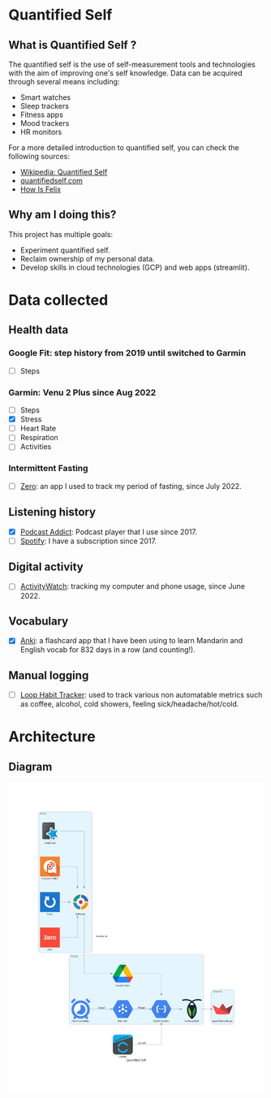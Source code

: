 # Quantified Self

## What is Quantified Self ?

The quantified self is the use of self-measurement tools and technologies with the aim of improving one's self knowledge. Data can be acquired through several means including:
- Smart watches
- Sleep trackers
- Fitness apps
- Mood trackers
- HR monitors

For a more detailed introduction to quantified self, you can check the following sources:
- [Wikipedia: Quantified Self](https://en.wikipedia.org/wiki/Quantified_self)
- [quantifiedself.com](https://quantifiedself.com/)
- [How Is Felix](https://howisfelix.today/?)

## Why am I doing this?
This project has multiple goals:
- Experiment quantified self.
- Reclaim ownership of my personal data.
- Develop skills in cloud technologies (GCP) and web apps (streamlit).

# Data collected

## Health data
### Google Fit: step history from 2019 until switched to Garmin
- [ ] Steps
### Garmin: Venu 2 Plus since Aug 2022
- [ ] Steps
- [x] Stress
- [ ] Heart Rate
- [ ] Respiration
- [ ] Activities
### Intermittent Fasting
- [ ] [Zero](https://play.google.com/store/apps/details?id=com.zerofasting.zero): an app I used to track my period of fasting, since July 2022.

## Listening history
- [x] [Podcast Addict](https://podcastaddict.com/): Podcast player that I use since 2017.
- [ ] [Spotify](spotify.com/): I have a subscription since 2017.

## Digital activity
- [ ] [ActivityWatch](https://activitywatch.net/): tracking my computer and phone usage, since June 2022.

## Vocabulary
- [x] [Anki](https://play.google.com/store/apps/details?id=com.ichi2.anki): a flashcard app that I have been using to learn Mandarin and English vocab for 832 days in a row (and counting!).

## Manual logging
- [ ] [Loop Habit Tracker](https://play.google.com/store/apps/details?id=org.isoron.uhabits): used to track various non automatable metrics such as coffee, alcohol, cold showers, feeling sick/headache/hot/cold.

# Architecture
## Diagram
![Architecture diagram](docs/diagram/quantified_self.png)
